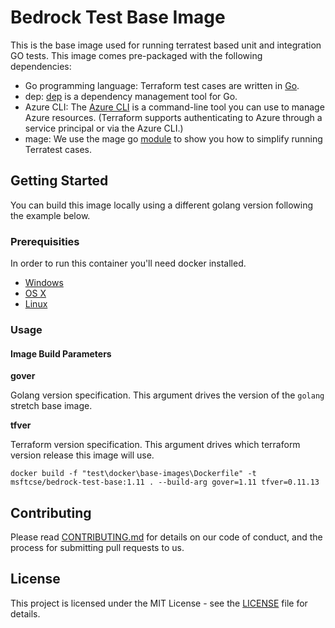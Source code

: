 # Bedrock Test Base Image

This is the base image used for running terratest based unit and integration GO tests. This image comes pre-packaged with the following dependencies:
* Go programming language: Terraform test cases are written in [Go](https://golang.org/dl/).
* dep: [dep](https://github.com/golang/dep#installation) is a dependency management tool for Go.
* Azure CLI: The [Azure CLI](https://docs.microsoft.com/en-us/cli/azure/install-azure-cli?view=azure-cli-latest) is a command-line tool you can use to manage Azure resources. (Terraform supports authenticating to Azure through a service principal or via the Azure CLI.)
* mage: We use the mage go [module](https://github.com/magefile/mage#installation) to show you how to simplify running Terratest cases.

## Getting Started

You can build this image locally using a different golang version following the example below.

### Prerequisities

In order to run this container you'll need docker installed.

* [Windows](https://docs.docker.com/windows/started)
* [OS X](https://docs.docker.com/mac/started/)
* [Linux](https://docs.docker.com/linux/started/)

### Usage

#### Image Build Parameters

**gover**

Golang version specification. This argument drives the version of the `golang` stretch base image.

**tfver**

Terraform version specification. This argument drives which terraform version release this image will use.

```shell
docker build -f "test\docker\base-images\Dockerfile" -t msftcse/bedrock-test-base:1.11 . --build-arg gover=1.11 tfver=0.11.13
```
## Contributing

Please read [CONTRIBUTING.md](../../../README.md#contributing) for details on our code of conduct, and the process for submitting pull requests to us.

## License

This project is licensed under the MIT License - see the [LICENSE](../../../LICENSE) file for details.